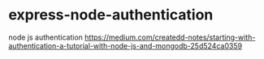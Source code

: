 # express-node-authentication
node js authentication
https://medium.com/createdd-notes/starting-with-authentication-a-tutorial-with-node-js-and-mongodb-25d524ca0359
